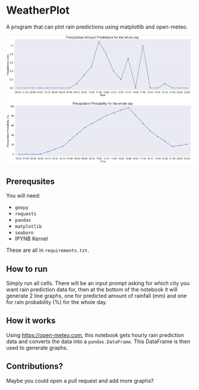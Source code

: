# WeatherPlot
A program that can plot rain predictions using matplotlib and open-meteo.

<img src="https://raw.githubusercontent.com/hamdivazim/WeatherPlot/main/screenshot.png">

## Prerequsites
You will need:
* `geopy`
* `requests`
* `pandas`
* `matplotlib`
* `seaborn`
* IPYNB Kernel

These are all in `requirements.txt`.

## How to run
Simply run all cells. There will be an input prompt asking for which city you want rain prediction data for, then at the bottom of the notebook it will generate 2 line graphs, one for predicted amount of rainfall (mm) and one for rain probability (%) for the whole day.

## How it works
Using https://open-meteo.com, this notebook gets hourly rain prediction data and converts the data into a `pandas.DataFrame`. This DataFrame is then used to generate graphs.

## Contributions?
Maybe you could open a pull request and add more graphs?